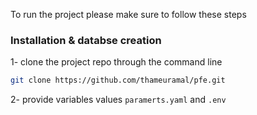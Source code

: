 To run the project please make sure to follow these steps
​
### Installation & databse creation
1- clone the project repo through the command line
```bash
git clone https://github.com/thameuramal/pfe.git
```  
2- provide variables values `paramerts.yaml` and `.env`
